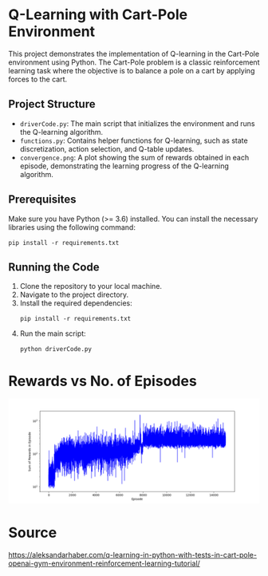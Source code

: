 # Q-Learning with Cart-Pole Environment

This project demonstrates the implementation of Q-learning in the Cart-Pole environment using Python. The Cart-Pole problem is a classic reinforcement learning task where the objective is to balance a pole on a cart by applying forces to the cart.


## Project Structure

- `driverCode.py`: The main script that initializes the environment and runs the Q-learning algorithm.
- `functions.py`: Contains helper functions for Q-learning, such as state discretization, action selection, and Q-table updates.
- `convergence.png`: A plot showing the sum of rewards obtained in each episode, demonstrating the learning progress of the Q-learning algorithm.

## Prerequisites

Make sure you have Python (>= 3.6) installed. You can install the necessary libraries using the following command:

```
pip install -r requirements.txt
```

## Running the Code

1. Clone the repository to your local machine.
2. Navigate to the project directory.
3. Install the required dependencies:
   ```
   pip install -r requirements.txt
   ```
4. Run the main script:
   ```
   python driverCode.py
   ```


# Rewards vs No. of Episodes
![Rewards vs No. of Episodes](convergence.png)
# Source 
https://aleksandarhaber.com/q-learning-in-python-with-tests-in-cart-pole-openai-gym-environment-reinforcement-learning-tutorial/
